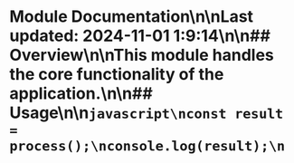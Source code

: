 # Module Documentation\n\nLast updated: 2024-11-01 1:9:14\n\n## Overview\n\nThis module handles the core functionality of the application.\n\n## Usage\n\n```javascript\nconst result = process();\nconsole.log(result);\n```
